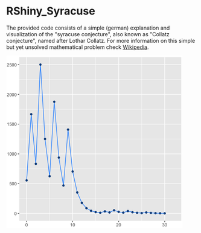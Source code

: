 # RShiny_Syracuse
The provided code consists of a simple (german) explanation and visualization of the "syracuse conjecture", also known as "Collatz conjecture", named after Lothar Collatz. For more information on this simple but yet unsolved mathematical problem check [Wikipedia]([https://link-url-here.org](https://en.wikipedia.org/wiki/Collatz_conjecture)https://en.wikipedia.org/wiki/Collatz_conjecture). 

![Collatz](Collatz_Mockup.png)
